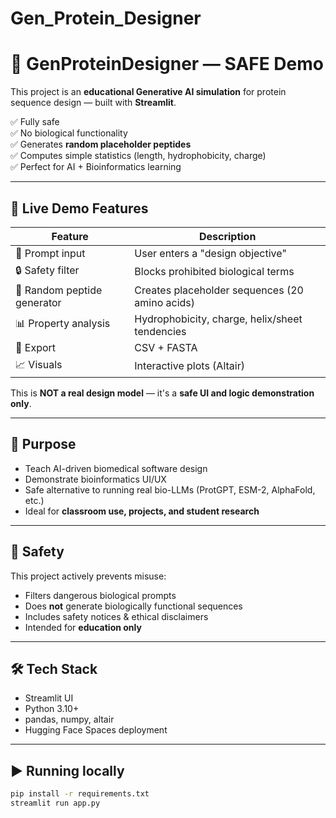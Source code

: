 # Gen_Protein_Designer

# 🧬 GenProteinDesigner — SAFE Demo

This project is an **educational Generative AI simulation** for protein sequence design — built with **Streamlit**.

✅ Fully safe  
✅ No biological functionality  
✅ Generates **random placeholder peptides**  
✅ Computes simple statistics (length, hydrophobicity, charge)  
✅ Perfect for AI + Bioinformatics learning  

---

## 🚀 Live Demo Features

| Feature | Description |
|---|---|
🧠 Prompt input | User enters a "design objective"  
🔒 Safety filter | Blocks prohibited biological terms  
🧬 Random peptide generator | Creates placeholder sequences (20 amino acids)  
📊 Property analysis | Hydrophobicity, charge, helix/sheet tendencies  
📁 Export | CSV + FASTA  
📈 Visuals | Interactive plots (Altair)  

This is **NOT a real design model** — it's a **safe UI and logic demonstration only**.

---

## 🎯 Purpose

- Teach AI-driven biomedical software design
- Demonstrate bioinformatics UI/UX
- Safe alternative to running real bio-LLMs (ProtGPT, ESM-2, AlphaFold, etc.)
- Ideal for **classroom use, projects, and student research**

---

## 🔐 Safety

This project actively prevents misuse:

- Filters dangerous biological prompts
- Does **not** generate biologically functional sequences
- Includes safety notices & ethical disclaimers
- Intended for **education only**

---

## 🛠️ Tech Stack

- Streamlit UI
- Python 3.10+
- pandas, numpy, altair
- Hugging Face Spaces deployment

---

## ▶️ Running locally

```bash
pip install -r requirements.txt
streamlit run app.py
